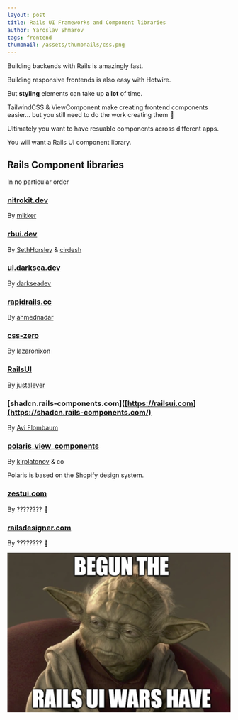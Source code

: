 ```yaml
---
layout: post
title: Rails UI Frameworks and Component libraries
author: Yaroslav Shmarov
tags: frontend
thumbnail: /assets/thumbnails/css.png
---
```


Building backends with Rails is amazingly fast.

Building responsive frontends is also easy with Hotwire.

But **styling** elements can take up **a lot** of time.

TailwindCSS & ViewComponent make creating frontend components easier... but you still need to do the work creating them 💩

Ultimately you want to have resuable components across different apps.

You will want a Rails UI component library.

## Rails Component libraries

In no particular order

### [nitrokit.dev](https://nitrokit.dev/) 

By [mikker](https://x.com/mikker)

### [rbui.dev](https://rbui.dev)

By [SethHorsley](https://x.com/SethHorsley) & [cirdesh](https://x.com/cirdesh)

### [ui.darksea.dev](https://ui.darksea.dev)

By [darkseadev](https://x.com/darkseadev)

### [rapidrails.cc](http://rapidrails.cc)

By [ahmednadar](http://twitter.com/ahmednadar)

### [css-zero](http://github.com/lazaronixon/css-zero)

By [lazaronixon](http://twitter.com/lazaronixon)

### [RailsUI](https://railsui.com)

By [justalever](https://x.com/justalever)

### [shadcn.rails-components.com]([https://railsui.com](https://shadcn.rails-components.com/)

By [Avi Flombaum](https://x.com/aviflombaum)

### [polaris_view_components](https://github.com/baoagency/polaris_view_components)

By [kirplatonov](https://x.com/kirplatonov) & co

Polaris is based on the Shopify design system.

### [zestui.com](https://zestui.com)

By ???????? 🥸

### [railsdesigner.com](https://railsdesigner.com)

By ???????? 🥸

![yoda ui wars](/assets/images/rails-ui-wars.png)
